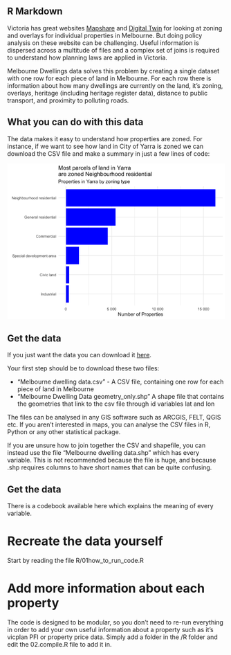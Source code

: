 
## R Markdown

Victoria has great websites
[Mapshare](https://mapshare.vic.gov.au/vicplan/) and [Digital
Twin](%5Bhttps://www.land.vic.gov.au/maps-and-spatial/digital-twin-victoria)
for looking at zoning and overlays for individual properties in
Melbourne. But doing policy analysis on these website can be
challenging. Useful information is dispersed across a multitude of files
and a complex set of joins is required to understand how planning laws
are applied in Victoria.

Melbourne Dwellings data solves this problem by creating a single
dataset with one row for each piece of land in Melbourne. For each row
there is information about how many dwellings are currently on the land,
it’s zoning, overlays, heritage (including heritage register data),
distance to public transport, and proximity to polluting roads.

## What you can do with this data

The data makes it easy to understand how properties are zoned. For
instance, if we want to see how land in City of Yarra is zoned we can
download the CSV file and make a summary in just a few lines of code:

![](readme_files/figure-gfm/unnamed-chunk-1-1.png)<!-- -->

## Get the data

If you just want the data you can download it
[here](https://drive.google.com/drive/folders/1wxzX66pj2BIfTIbev0Z7bVJcj1SomiZk?usp=sharing).

Your first step should be to download these two files:

- “Melbourne dwelling data.csv” - A CSV file, containing one row for
  each piece of land in Melbourne
- “Melbourne Dwelling Data geometry_only.shp” A shape file that contains
  the geometries that link to the csv file through id variables lat and
  lon

The files can be analysed in any GIS software such as ARCGIS, FELT, QGIS
etc. If you aren’t interested in maps, you can analyse the CSV files in
R, Python or any other statistical package.

If you are unsure how to join together the CSV and shapefile, you can
instead use the file “Melbourne dwelling data.shp” which has every
variable. This is not recommended because the file is huge, and because
.shp requires columns to have short names that can be quite confusing.

## Get the data

There is a codebook available here which explains the meaning of every
variable.

# Recreate the data yourself

Start by reading the file R/01how_to_run_code.R

# Add more information about each property

The code is designed to be modular, so you don’t need to re-run
everything in order to add your own useful information about a property
such as it’s vicplan PFI or property price data. Simply add a folder in
the /R folder and edit the 02.compile.R file to add it in.
